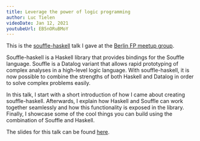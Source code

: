 ```yaml
---
title: Leverage the power of logic programming
author: Luc Tielen
videoDate: Jan 12, 2021
youtubeUrl: EB5nORuBMoY
---
```


This is the [souffle-haskell](https://github.com/luc-tielen/souffle-haskell)
talk I gave at the
[Berlin FP meetup group](https://www.meetup.com/Berlin-Functional-Programming-Group).

Souffle-haskell is a Haskell library that provides bindings for the Souffle
language. Souffle is a Datalog variant that allows rapid prototyping of complex
analyses in a high-level logic language. With souffle-haskell, it is now
possible to combine the strengths of both Haskell and Datalog in order to solve
complex problems easily.

In this talk, I start with a short introduction of how I came about
creating souffle-haskell. Afterwards, I explain how Haskell and Souffle
can work together seamlessly and how this functionality is exposed in the
library. Finally, I showcase some of the cool things you can build using
the combination of Souffle and Haskell.

The slides for this talk can be found
[here](https://luc-tielen.github.io/talks/souffle-haskell/).

